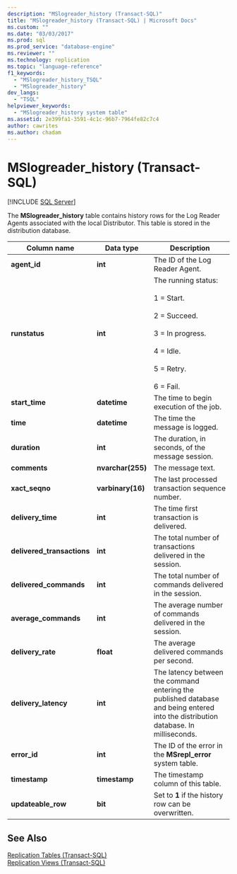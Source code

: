 ```yaml
---
description: "MSlogreader_history (Transact-SQL)"
title: "MSlogreader_history (Transact-SQL) | Microsoft Docs"
ms.custom: ""
ms.date: "03/03/2017"
ms.prod: sql
ms.prod_service: "database-engine"
ms.reviewer: ""
ms.technology: replication
ms.topic: "language-reference"
f1_keywords: 
  - "MSlogreader_history_TSQL"
  - "MSlogreader_history"
dev_langs: 
  - "TSQL"
helpviewer_keywords: 
  - "MSlogreader_history system table"
ms.assetid: 2e399fa1-3591-4c1c-96b7-7964fe82c7c4
author: cawrites
ms.author: chadam
---
```

# MSlogreader_history (Transact-SQL)
[!INCLUDE [SQL Server](../../includes/applies-to-version/sqlserver.md)]

  The **MSlogreader_history** table contains history rows for the Log Reader Agents associated with the local Distributor. This table is stored in the distribution database.  
  
|Column name|Data type|Description|  
|-----------------|---------------|-----------------|  
|**agent_id**|**int**|The ID of the Log Reader Agent.|  
|**runstatus**|**int**|The running status:<br /><br /> 1 = Start.<br /><br /> 2 = Succeed.<br /><br /> 3 = In progress.<br /><br /> 4 = Idle.<br /><br /> 5 = Retry.<br /><br /> 6 = Fail.|  
|**start_time**|**datetime**|The time to begin execution of the job.|  
|**time**|**datetime**|The time the message is logged.|  
|**duration**|**int**|The duration, in seconds, of the message session.|  
|**comments**|**nvarchar(255)**|The message text.|  
|**xact_seqno**|**varbinary(16)**|The last processed transaction sequence number.|  
|**delivery_time**|**int**|The time first transaction is delivered.|  
|**delivered_transactions**|**int**|The total number of transactions delivered in the session.|  
|**delivered_commands**|**int**|The total number of commands delivered in the session.|  
|**average_commands**|**int**|The average number of commands delivered in the session.|  
|**delivery_rate**|**float**|The average delivered commands per second.|  
|**delivery_latency**|**int**|The latency between the command entering the published database and being entered into the distribution database. In milliseconds.|  
|**error_id**|**int**|The ID of the error in the **MSrepl_error** system table.|  
|**timestamp**|**timestamp**|The timestamp column of this table.|  
|**updateable_row**|**bit**|Set to **1** if the history row can be overwritten.|  
  
## See Also  
 [Replication Tables &#40;Transact-SQL&#41;](../../relational-databases/system-tables/replication-tables-transact-sql.md)   
 [Replication Views &#40;Transact-SQL&#41;](../../relational-databases/system-views/replication-views-transact-sql.md)  
  
  
